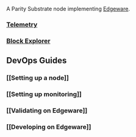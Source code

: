 A Parity Substrate node implementing [Edgeware](https://edgewa.re).

### [Telemetry](https://telemetry.polkadot.io/#/Edgeware%20Testnet)

### [Block Explorer](https://polkascan.io/pre/edgeware-testnet/dashboard)

## DevOps Guides

### [[Setting up a node]]

### [[Setting up monitoring]]

### [[Validating on Edgeware]]

### [[Developing on Edgeware]]

